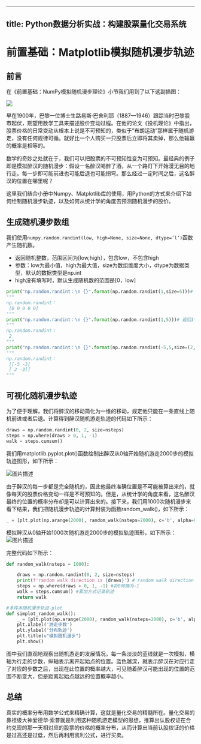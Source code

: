 
---
title: Python数据分析实战：构建股票量化交易系统
---

# 前置基础：Matplotlib模拟随机漫步轨迹

## 前言
在《前置基础：NumPy模拟随机漫步理论》小节我们用到了以下这副插图：

![](https://p1-jj.byteimg.com/tos-cn-i-t2oaga2asx/gold-user-assets/2019/6/5/16b26ca0c891f0e8~tplv-t2oaga2asx-image.image)

早在1900年，巴黎一位博士生路易斯·巴舍利耶（1887—1946）跟踪当时巴黎股市起伏，期望用数学工具来描述股价变动过程。在他的论文《投机理论》中指出，股票价格的日常变动从根本上说是不可预知的，类似于”布朗运动”那样属于随机游走，没有任何规律可循。就好比一个人购买一只股票后立即将其卖掉，那么他输赢的概率是相等的。

数学的奇妙之处就在于，我们可以把股票的不可预知性变为可预知。最经典的例子即是模拟醉汉的随机漫步：假设一名醉汉喝醉了酒，从一个路灯下开始漫无目的地行走。每一步即可能前进也可能后退也可能拐弯。那么经过一定时间之后，这名醉汉的位置在哪里呢？

这里我们结合小册中Numpy、Matplotlib库的使用，用Python的方式来介绍下如何绘制随机漫步轨迹，以及如何从统计学的角度去预测随机漫步的股价。

## 生成随机漫步数组

我们使用`numpy.random.randint(low, high=None, size=None, dtype=’l’)`函数产生随机数。

 - 返回随机整数，范围区间为[low,high），包含low，不包含high
 - 参数：low为最小值，high为最大值，size为数组维度大小，dtype为数据类型，默认的数据类型是np.int
 - high没有填写时，默认生成随机数的范围是[0，low]

```py
print("np.random.randint：\n {}".format(np.random.randint(1,size=5)))# 返回[0,1)之间的整数，所以只有0
"""
np.random.randint：
 [0 0 0 0 0]
"""
print("np.random.randint：\n {}".format(np.random.randint(1,5)))# 返回1个[1,5)时间的随机整数
"""
np.random.randint：
 2
"""
print("np.random.randint：\n {}".format(np.random.randint(-5,5,size=(2,2))))
"""
np.random.randint：
 [[-5 -3]
 [ 2 -3]]
"""
```
## 可视化随机漫步轨迹

为了便于理解，我们将醉汉的移动简化为一维的移动，规定他只能在一条直线上随机前进或者后退。计算得到醉汉随机游走轨迹的代码如下所示：


```py
draws = np.random.randint(0, 2, size=nsteps)
steps = np.where(draws > 0, 1, -1)
walk = steps.cumsum()
```

我们用matplotlib.pyplot.plot()函数绘制出醉汉从0轴开始随机游走2000步的模拟轨迹图形，如下所示：

![图片描述](https://p1-jj.byteimg.com/tos-cn-i-t2oaga2asx/gold-user-assets/2019/6/5/16b26cb1613ed36b~tplv-t2oaga2asx-image.image)

由于醉汉的每一步都是完全随机的，因此他最终准确位置是不可能被算出来的，就像每天的股票价格变动一样是不可预知的。但是，从统计学的角度来看，这名醉汉最终的位置的概率分布却是可以计算出来的。接下来，我们用1000次随机漫步来看下结果，我们把随机漫步轨迹的计算封装为函数random_walk()，如下所示：
```py
_ = [plt.plot(np.arange(2000), random_walk(nsteps=2000), c='b', alpha=0.05) for _ in np.arange(0,1000)]
```
模拟醉汉从0轴开始1000次随机游走2000步的模拟轨迹图形，如下所示：
![图片描述](https://p1-jj.byteimg.com/tos-cn-i-t2oaga2asx/gold-user-assets/2019/6/5/16b26cb1612d8149~tplv-t2oaga2asx-image.image)

完整代码如下所示：

```py
def random_walk(nsteps = 1000):

    draws = np.random.randint(0, 2, size=nsteps)
    print(f'random walk direction is {draws}') # random walk direction is [1 0 1 ... 0 1 0]
    steps = np.where(draws > 0, 1, -1) #将0转换为-1
    walk = steps.cumsum() #累加方式记录轨迹
    return walk

#多样本随机漫步轨迹-plot
def simplot_random_walk():
    _ = [plt.plot(np.arange(2000), random_walk(nsteps=2000), c='b', alpha=0.05) for _ in np.arange(0,1000)]
    plt.xlabel('游走步数')
    plt.ylabel('分布轨迹')
    plt.title(u"模拟随机漫步")
    plt.show()
```
    
图中我们直观地观察出随机游走的发展情况，每一条淡淡的蓝线就是一次模拟，横轴为行走的步数，纵轴表示离开起始点的位置。蓝色越深，就表示醉汉在对应行走了对应的步数之后，出现在此位置的概率越大，可见随着醉汉可能出现的位置的范围不断变大，但是距离起始点越远的位置概率越小。


## 总结

真实的概率分布用数学公式来精确计算，这就是量化交易的精髓所在。量化交易的鼻祖级大神爱德华·索普就是利用这种随机游走模型的思想，推算出认股权证在合约兑现的那一天相对应的股票的价格的概率分布，从而计算出当前认股权证的价格是过高还是过低，然后再利用凯利公式，进行买卖。



    